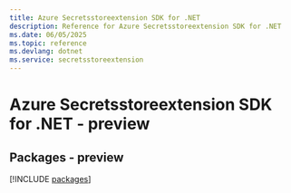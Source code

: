 ```yaml
---
title: Azure Secretsstoreextension SDK for .NET
description: Reference for Azure Secretsstoreextension SDK for .NET
ms.date: 06/05/2025
ms.topic: reference
ms.devlang: dotnet
ms.service: secretsstoreextension
---
```

# Azure Secretsstoreextension SDK for .NET - preview
## Packages - preview
[!INCLUDE [packages](secretsstoreextension-index.md)]